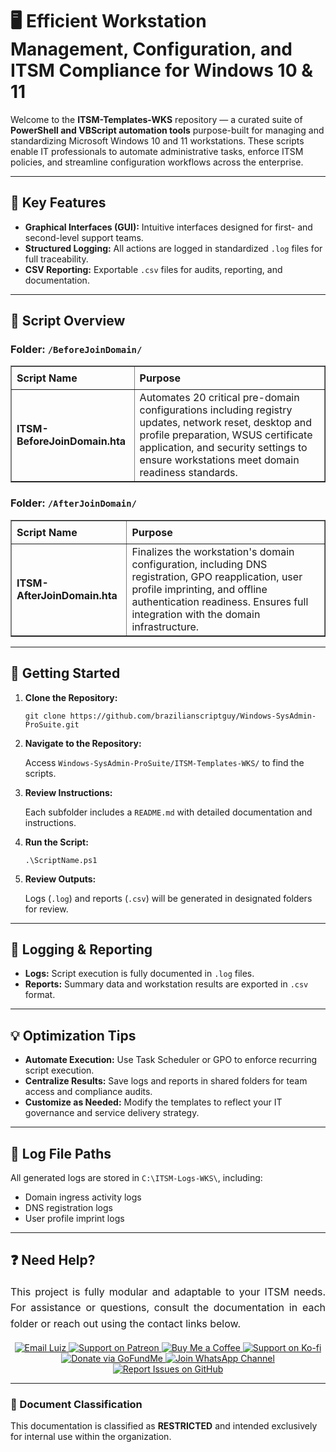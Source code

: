 <div>
  <h1>🖥️ Efficient Workstation Management, Configuration, and ITSM Compliance for Windows 10 & 11</h1>
  <p>
    Welcome to the <strong>ITSM-Templates-WKS</strong> repository — a curated suite of 
    <strong>PowerShell and VBScript automation tools</strong> purpose-built for managing and standardizing 
    Microsoft Windows 10 and 11 workstations. These scripts enable IT professionals to automate administrative tasks, 
    enforce ITSM policies, and streamline configuration workflows across the enterprise.
  </p>

  <hr />

  <h2>🌟 Key Features</h2>
  <ul>
    <li><strong>Graphical Interfaces (GUI):</strong> Intuitive interfaces designed for first- and second-level support teams.</li>
    <li><strong>Structured Logging:</strong> All actions are logged in standardized <code>.log</code> files for full traceability.</li>
    <li><strong>CSV Reporting:</strong> Exportable <code>.csv</code> files for audits, reporting, and documentation.</li>
  </ul>

  <hr />

  <h2>📄 Script Overview</h2>

  <h3>Folder: <code>/BeforeJoinDomain/</code></h3>
  <table border="1" style="border-collapse: collapse; width: 100%; text-align: left;">
    <thead>
      <tr>
        <th style="padding: 8px;"><strong>Script Name</strong></th>
        <th style="padding: 8px;">Purpose</th>
      </tr>
    </thead>
    <tbody>
      <tr>
        <td><strong>ITSM-BeforeJoinDomain.hta</strong></td>
        <td>
          Automates 20 critical pre-domain configurations including registry updates, network reset, desktop and profile preparation, 
          WSUS certificate application, and security settings to ensure workstations meet domain readiness standards.
        </td>
      </tr>
    </tbody>
  </table>

  <h3>Folder: <code>/AfterJoinDomain/</code></h3>
  <table border="1" style="border-collapse: collapse; width: 100%; text-align: left;">
    <thead>
      <tr>
        <th style="padding: 8px;"><strong>Script Name</strong></th>
        <th style="padding: 8px;">Purpose</th>
      </tr>
    </thead>
    <tbody>
      <tr>
        <td><strong>ITSM-AfterJoinDomain.hta</strong></td>
        <td>
          Finalizes the workstation's domain configuration, including DNS registration, GPO reapplication, user profile imprinting, 
          and offline authentication readiness. Ensures full integration with the domain infrastructure.
        </td>
      </tr>
    </tbody>
  </table>

  <hr />

  <h2>🚀 Getting Started</h2>
  <ol>
    <li>
      <strong>Clone the Repository:</strong>
      <pre><code>git clone https://github.com/brazilianscriptguy/Windows-SysAdmin-ProSuite.git</code></pre>
    </li>
    <li>
      <strong>Navigate to the Repository:</strong>
      <p>Access <code>Windows-SysAdmin-ProSuite/ITSM-Templates-WKS/</code> to find the scripts.</p>
    </li>
    <li>
      <strong>Review Instructions:</strong>
      <p>Each subfolder includes a <code>README.md</code> with detailed documentation and instructions.</p>
    </li>
    <li>
      <strong>Run the Script:</strong>
      <pre><code>.\ScriptName.ps1</code></pre>
    </li>
    <li>
      <strong>Review Outputs:</strong>
      <p>Logs (<code>.log</code>) and reports (<code>.csv</code>) will be generated in designated folders for review.</p>
    </li>
  </ol>

  <hr />

  <h2>📝 Logging & Reporting</h2>
  <ul>
    <li><strong>Logs:</strong> Script execution is fully documented in <code>.log</code> files.</li>
    <li><strong>Reports:</strong> Summary data and workstation results are exported in <code>.csv</code> format.</li>
  </ul>

  <hr />

  <h2>💡 Optimization Tips</h2>
  <ul>
    <li><strong>Automate Execution:</strong> Use Task Scheduler or GPO to enforce recurring script execution.</li>
    <li><strong>Centralize Results:</strong> Save logs and reports in shared folders for team access and compliance audits.</li>
    <li><strong>Customize as Needed:</strong> Modify the templates to reflect your IT governance and service delivery strategy.</li>
  </ul>

  <hr />

  <h2>📁 Log File Paths</h2>
  <p>All generated logs are stored in <code>C:\ITSM-Logs-WKS\</code>, including:</p>
  <ul>
    <li>Domain ingress activity logs</li>
    <li>DNS registration logs</li>
    <li>User profile imprint logs</li>
  </ul>

  <hr />

  <h2>❓ Need Help?</h2>
  <p style="text-align: justify; font-size: 16px; line-height: 1.6;">
    This project is fully modular and adaptable to your ITSM needs. For assistance or questions, consult the documentation in each folder 
    or reach out using the contact links below.
  </p>

  <div align="center">
    <a href="mailto:luizhamilton.lhr@gmail.com" target="_blank" rel="noopener noreferrer">
      <img src="https://img.shields.io/badge/Email-luizhamilton.lhr@gmail.com-D14836?style=for-the-badge&logo=gmail" alt="Email Luiz">
    </a>
    <a href="https://www.patreon.com/brazilianscriptguy" target="_blank" rel="noopener noreferrer">
      <img src="https://img.shields.io/badge/Support%20Me-Patreon-red?style=for-the-badge&logo=patreon" alt="Support on Patreon">
    </a>
    <a href="https://buymeacoffee.com/brazilianscriptguy" target="_blank" rel="noopener noreferrer">
      <img src="https://img.shields.io/badge/Buy%20Me%20a%20Coffee-Support-yellow?style=for-the-badge&logo=buymeacoffee" alt="Buy Me a Coffee">
    </a>
    <a href="https://ko-fi.com/brazilianscriptguy" target="_blank" rel="noopener noreferrer">
      <img src="https://img.shields.io/badge/Ko--fi-Support%20Me-blue?style=for-the-badge&logo=kofi" alt="Support on Ko-fi">
    </a>
    <a href="https://gofund.me/4599d3e6" target="_blank" rel="noopener noreferrer">
      <img src="https://img.shields.io/badge/GoFundMe-Donate-green?style=for-the-badge&logo=gofundme" alt="Donate via GoFundMe">
    </a>
    <a href="https://whatsapp.com/channel/0029VaEgqC50G0XZV1k4Mb1c" target="_blank" rel="noopener noreferrer">
      <img src="https://img.shields.io/badge/Join%20Us-WhatsApp-25D366?style=for-the-badge&logo=whatsapp" alt="Join WhatsApp Channel">
    </a>
    <a href="https://github.com/brazilianscriptguy/Windows-SysAdmin-ProSuite/blob/main/.github/ISSUE_TEMPLATE/CUSTOM_ISSUE_TEMPLATE.md" 
       target="_blank" rel="noopener noreferrer">
      <img src="https://img.shields.io/badge/Report%20Issues-GitHub-blue?style=for-the-badge&logo=github" alt="Report Issues on GitHub">
    </a>
  </div>

  <hr />

  <h3>📌 Document Classification</h3>
  <p>This documentation is classified as <strong>RESTRICTED</strong> and intended exclusively for internal use within the organization.</p>
</div>
